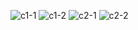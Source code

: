 ![c1-1](https://user-images.githubusercontent.com/65611998/147876506-bf91f2a2-441e-4136-8f64-5bba35a64f7c.png)
![c1-2](https://user-images.githubusercontent.com/65611998/147876512-51ead19d-a6da-4fc8-89e4-e4e7af950927.png)
![c2-1](https://user-images.githubusercontent.com/65611998/147876513-f7106b5f-9043-4608-8403-ed49e5474099.png)
![c2-2](https://user-images.githubusercontent.com/65611998/147876521-1cb51f89-82ef-4d6e-be25-f908c722f63e.png)
